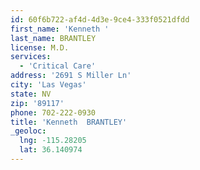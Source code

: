 ```yaml
---
id: 60f6b722-af4d-4d3e-9ce4-333f0521dfdd
first_name: 'Kenneth '
last_name: BRANTLEY
license: M.D.
services:
  - 'Critical Care'
address: '2691 S Miller Ln'
city: 'Las Vegas'
state: NV
zip: '89117'
phone: 702-222-0930
title: 'Kenneth  BRANTLEY'
_geoloc:
  lng: -115.28205
  lat: 36.140974
---
```

